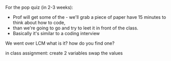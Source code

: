 For the pop quiz (in 2-3 weeks): 

- Prof will get some of the - we'll grab a piece of paper have 15 minutes to think about how to code, 
- than we're going to go and try to leet it in front of the class. 
- Basically it's similar to a coding interview


We went over LCM 
  what is it?
  how do you find one?

in class assignment:
  create 2 variables
  swap the values
